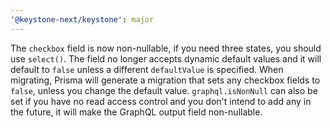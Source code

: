 ```yaml
---
'@keystone-next/keystone': major
---
```


The `checkbox` field is now non-nullable, if you need three states, you should use `select()`. The field no longer accepts dynamic default values and it will default to `false` unless a different `defaultValue` is specified. When migrating, Prisma will generate a migration that sets any checkbox fields to `false`, unless you change the default value. `graphql.isNonNull` can also be set if you have no read access control and you don't intend to add any in the future, it will make the GraphQL output field non-nullable.
